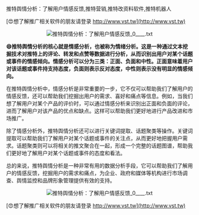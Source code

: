 推特舆情分析：了解用户情感反馈,推特营销,推特改资料软件,推特机器人

[😍想了解推广相关软件的朋友请登录 http://www.vst.tw](http://www.vst.tw)

 <center><img src="https://vst.tw/MP4/tuiguang/png/6.png" alt="推特舆情分析：了解用户情感反馈_0____.txt"></center>

**😄推特舆情分析的核心就是情感分析，也被称为情绪分析。这是一种通过文本挖掘技术对推特上的评论、转发和点赞等数据进行分析，从而识别出用户对某个话题或事件的情感倾向。情感分析可以分为三类：正面、负面和中性。正面意味着用户对该话题或事件持支持态度，负面则表示反对态度，中性则表示没有明显的情感倾向。**

在推特舆情分析中，情感分析是非常重要的一步，它不仅可以帮助我们了解用户的情感反馈，还可以帮助我们挖掘出用户的需求、喜好和痛点等信息。例如，当我们想了解用户对某个产品的评价时，可以通过情感分析来识别出正面和负面的评论，进而了解用户对该产品的优点和缺点。这样可以帮助我们更好地进行产品改进和市场推广。

除了情感分析外，推特舆情分析还可以进行关键词提取、话题聚类等操作。关键词提取可以帮助我们了解用户对某个话题或事件的关注点，从而更好地把握用户需求。话题聚类则可以将相关的推文聚合在一起，形成一个完整的话题图谱，帮助我们更好地了解用户对某个话题或事件的态度和看法。

总的来说，推特舆情分析是一种非常有用的数据分析手段，它可以帮助我们了解用户的情感反馈，挖掘用户的需求和痛点，为企业、政府和媒体等机构进行市场调查、舆情监控和品牌形象管理提供有效的支持。

 <center><img src="https://vst.tw/MP4/tuiguang/png/0.png" alt="推特舆情分析：了解用户情感反馈_0____.txt"></center>

[😍想了解推广相关软件的朋友请登录 http://www.vst.tw](http://www.vst.tw)




